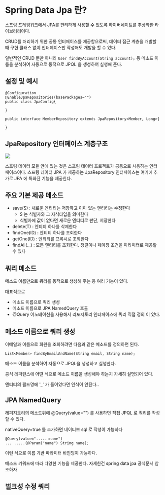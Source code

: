 # Spring Data Jpa 란?
스프링 프레임워크에서 JPA를 편리하게 사용할 수 있도록 하이버네이트를 추상화한 라이브러리이다.

CRUD를 처리하기 위한 공통 인터페이스를 제공함으로써, 데이터 접근 계층을 개발할 때 구현 클래스 없이 인터페이스만 작성해도 개발을 할 수 있다.

일반적인 CRUD 뿐만 아니라 ```User findByAccount(String account);``` 등 메소드 이름을 분석하여 자동으로 동적으로 JPQL 을 생성하여 실행해 준다.

## 설정 및 예시
```
@Configuration
@EnableJpaRepositories(basePackages="")
public class JpaConfig{

}
```
```
public interface MemberRepository extends JpaRepository<Member, Long>{

}
```

## JpaRepository 인터페이스 계층구조
![](https://img1.daumcdn.net/thumb/R1280x0/?scode=mtistory2&fname=https%3A%2F%2Fblog.kakaocdn.net%2Fdn%2FKcVAb%2FbtqT7XbZscj%2FCKSFUNj6a64iZ7auAZxVJk%2Fimg.png)

스프링 데이터 모듈 안에 있는 것은 스프링 데이터 프로젝트가 공통으로 사용하는 인터페이스이다. 스프링 테이터 JPA 가 제공하는 JpaRepository 인터페이스는 여기에 추가로 JPA 에 특화된 기능을 제공한다.

## 주요 기본 제공 메소드
* save(S) : 새로운 엔티티는 저장하고 이미 있는 엔티티는 수정한다
    * S 는 식별자와 그 자식타입을 의미한다
    * 식별자에 값이 없다면 새로운 엔티티로 판단, 저장한다
* delete(T) : 엔티티 하나를 삭제한다
* findOne(ID) : 엔티티 하나를 조회한다
* getOne(ID) : 엔티티를 프록시로 조회한다
* findAll(...) : 모든 엔티티를 조회한다. 정렬이나 페이징 조건을 파라미터로 제공할 수 있다

## 쿼리 메소드
메소드 이름만으로 쿼리를 동적으로 생성해 주는 등 여러 기능이 있다.

대표적으로
* 메소드 이름으로 쿼리 생성
* 메소드 이름으로 JPA NamedQuery 호출
* @Query 어노테이션을 사용해서 리포지토리 인터페이스에 쿼리 직접 정의
이 있다.

## 메소드 이름으로 쿼리 생성
이메일과 이름으로 회원을 조회하려면 다음과 같은 메소드를 정의하면 된다.

```
List<Member> findByEmailAndName(String email, String name);
```

메소드 이름을 분석하여 자동으로 JPQL을 생성하고 실행한다.

공식 레퍼런스에 어떤 식으로 메소드 이름을 생성해야 하는지 자세히 설명되어 있다.

엔티티의 필드명에 '_' 가 들어있다면 인식이 안된다..

## JPA NamedQuery
레퍼지토리의 메소드위에 @Query(value="") 를 사용하면 직접 JPQL 로 쿼리를 작성할 수 있다.

nativeQuery=true 를 추가하면 네이티브 sql 로 작성이 가능하다

    @Query(value=".....:name")
    ... .....(@Param("name") String name);

이런 식으로 이름 기반 파라미터 바인딩이 가능하다.

메소드 키워드에 따라 다양한 기능을 제공한다. 자세한건 spring data jpa 공식문서 참조하자

## 벌크성 수정 쿼리
